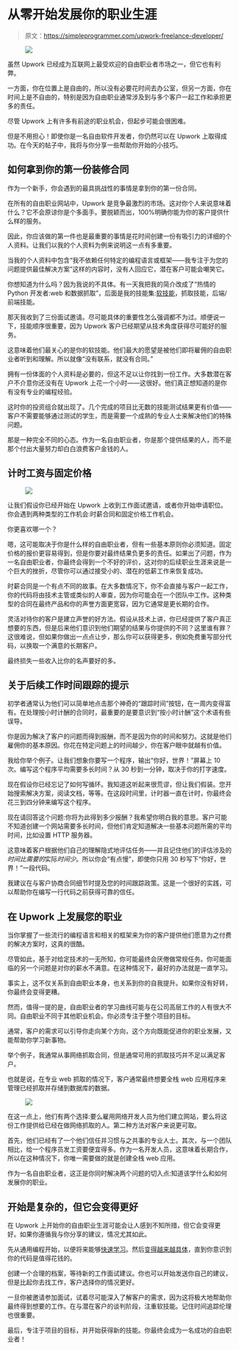 # 从零开始发展你的职业生涯

> 原文：<https://simpleprogrammer.com/upwork-freelance-developer/>

<figure class="alignright is-resized">

![](img/b1d6ce37bbdbdac226095da0049ec5c7.png)

</figure>

虽然 Upwork 已经成为互联网上最受欢迎的自由职业者市场之一，但它也有利弊。

一方面，你在位置上是自由的，所以没有必要花时间去办公室，但另一方面，你在时间上是不自由的，特别是因为自由职业通常涉及到与多个客户一起工作和承担更多的责任。

尽管 Upwork 上有许多有前途的职业机会，但起步可能会很困难。

但是不用担心！即使你是一名自由软件开发者，你仍然可以在 Upwork 上取得成功。在今天的帖子中，我将与你分享一些帮助你开始的小技巧。

## 如何拿到你的第一份装修合同

作为一个新手，你会遇到的最具挑战性的事情是拿到你的第一份合同。

在所有的自由职业网站中，Upwork 是竞争最激烈的市场。这对你个人来说意味着什么？它不会原谅你是个多面手。要脱颖而出，100%明确你能为你的客户提供什么样的服务。

因此，你应该做的第一件也是最重要的事情是花时间创建一份有吸引力的详细的个人资料。让我们以我的个人资料为例来说明这一点有多重要。

当我的个人资料中包含“我不依赖任何特定的编程语言或框架——我专注于为您的问题提供最佳解决方案”这样的内容时，没有人回应它，潜在客户可能会嘲笑它。

你想知道为什么吗？因为我说的不具体。有一天我把我的简介改成了“热情的 Python 开发者:web 和数据抓取”，后面是我的技能集:[软技能](https://simpleprogrammer.com/soft-skills-software-developer/)，抓取技能，后端/前端技能。

那天我收到了三份面试邀请。尽可能具体的重要性怎么强调都不为过。顺便说一下，技能顺序很重要，因为 Upwork 客户已经期望从技术角度获得尽可能好的服务。

这意味着他们最关心的是你的软技能。他们最大的愿望是被他们即将雇佣的自由职业者听到和理解。所以就像“没有联系，就没有合同。”

拥有一份体面的个人资料是必要的，但这不足以让你找到一份工作。大多数潜在客户不介意你还没有在 Upwork 上花一个小时——这很好。他们真正想知道的是你有没有专业的编程经验。

这时你的投资组合就出现了。几个完成的项目比无数的技能测试结果更有价值——客户不需要能够通过测试的学生，而是需要一个成熟的专业人士来解决他们的特殊问题。

那是一种完全不同的心态。作为一名自由职业者，你是那个提供结果的人，而不是那个付出大量努力却白白浪费客户金钱的人。

## 计时工资与固定价格

<figure class="alignright is-resized">

![](img/2990f93cf5d497945fa52f30a53276b9.png)

</figure>

让我们假设你已经开始在 Upwork 上收到工作面试邀请，或者你开始申请职位。你会遇到两种类型的工作机会:时薪合同和固定价格工作机会。

你更喜欢哪一个？

嗯，这可能取决于你是什么样的自由职业者，但有一些基本原则你必须知道。固定价格的报价更容易得到，但是你要对最终结果负更多的责任。如果出了问题，作为一名自由职业者，你最终会得到一个不好的评价，这对你的后续职业生涯来说是一个巨大的挫折，尽管你可以通过接受小的、潜在的低薪工作来恢复成功。

时薪合同是一个有点不同的故事。在大多数情况下，你不会直接与客户一起工作，你的代码将由技术主管或类似的人审查，因为你可能会在一个团队中工作。这种类型的合同在最终产品和你的声誉方面更宽容，因为它通常是更长期的合作。

灵活对待你的客户是建立声誉的好方法。假设从技术上讲，你已经提供了客户真正想要的东西，但是后来他们意识到他们期望的结果与你提供的不同？这里谁有罪？这很难说，但如果你做出一点点让步，那么你可以获得更多，例如免费重写部分代码，以换取一个满意的长期客户。

最终损失一些收入比你的名声要好的多。

## 关于后续工作时间跟踪的提示

初学者通常认为他们可以简单地点击那个神奇的“跟踪时间”按钮，在一周内变得富有。在处理按小时计酬的合同时，最重要的是要意识到“按小时计酬”这个术语有些误导。

你是因为解决了客户的问题而得到报酬，而不是因为你的时间和努力。这就是他们雇佣你的基本原因。你花在特定问题上的时间越少，你在客户眼中就越有价值。

我给你举个例子。让我们想象你要写一个程序，输出“你好，世界！”屏幕上 10 次。编写这个程序平均需要多长时间？从 30 秒到一分钟，取决于你的打字速度。

现在假设你已经忘记了如何写循环。我知道这听起来很荒谬，但让我们假装。您开始搜索解决方案，阅读文档，等等。在这段时间里，计时器一直在计时，你最终会花三到四分钟来编写这个程序。

现在请回答这个问题:你将为此得到多少报酬？我希望你明白我的意思。客户可能不知道创建一个网站需要多长时间，但他们肯定知道解决一些基本问题所需的平均时间，比如设置 HTTP 服务器。

这意味着客户根据他们自己的理解隐式地评估任务——并且记住他们的评估涉及的*时间比需要的*实际*时间少*。所以你会“有点慢”，即使你只用 30 秒写下“你好，世界！”一段代码。

我建议在与客户协商合同细节时提及您的时间跟踪政策。这是一个很好的实践，可以帮助你在编写一行代码之前获得可靠的信任。

## 在 Upwork 上发展您的职业

当你掌握了一些流行的编程语言和相关的框架来为你的客户提供他们愿意为之付费的解决方案时，这真的很酷。

尽管如此，基于对给定技术的一无所知，你可能最终会厌倦做常规任务。你可能面临的另一个问题是对你的薪水不满意。在这种情况下，最好的办法就是一直学习。

事实上，这不仅关系到自由职业本身，也关系到你的自我提升。如果你没有好转，你最终会变得更糟。

然而，值得一提的是，自由职业者的学习曲线可能与在公司高层工作的人有很大不同。自由职业不同于其他职业机会。你必须专注于整个项目的目标。

通常，客户的需求可以引导你走向某个方向，这个方向既能促进你的职业发展，又能帮助你学习新事物。

举个例子，我通常从事网络抓取合同，但是通常可用的抓取技巧并不足以满足客户。

也就是说，在专业 web 抓取的情况下，客户通常最终想要全栈 web 应用程序来管理已经抓取并存储到数据库的数据。

<figure class="alignright is-resized">

![](img/b677d62488b3a1f8154f863a219c3245.png)

</figure>

在这一点上，他们有两个选择:要么雇用网络开发人员为他们建立网站，要么将这份工作提供给已经在做网络抓取的人。第二种方法对客户来说更可取。

首先，他们已经有了一个他们信任并习惯与之共事的专业人士。其次，与一个团队相比，给一个程序员发工资要便宜得多。作为一名开发人员，这意味着长期合作，所以在这种情况下，你唯一需要做的就是创建全栈 web 应用。

作为一名自由职业者，这正是你同时解决两个问题的切入点:知道该学什么和如何发展你的职业。

## 开始是复杂的，但它会变得更好

在 Upwork 上开始你的自由职业生涯可能会让人感到不知所措，但它会变得更好。如果你遵循我与你分享的建议，情况尤其如此。

先从通用编程开始，以便将来能够[快速学习](https://simpleprogrammer.com/products/#learn-anything-quickly)。然后[变得越来越具体](https://simpleprogrammer.com/carrer-guider-az)，直到你意识到你的代码是值得花钱的。

创建一个合理的档案，等待新的工作面试建议。你也可以开始发送你自己的建议，但是比起你去找工作，客户选择你的情况更好。

一旦你被邀请参加面试，试着尽可能深入了解客户的需求，因为这将极大地帮助你最终得到想要的工作。在与潜在客户的谈判阶段，注重软技能。记住时间追踪伦理也很重要。

最后，专注于项目的目标，并开始获得新的技能。你最终会成为一名成功的自由职业者！